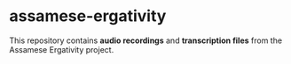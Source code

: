 # assamese-ergativity
This repository contains **audio recordings** and **transcription files** from the Assamese Ergativity project.
